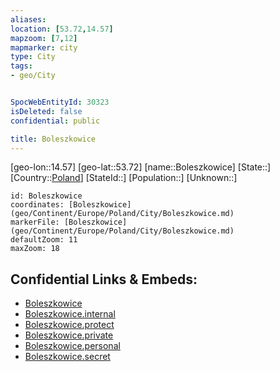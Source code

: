 ```yaml
---
aliases: 
location: [53.72,14.57]
mapzoom: [7,12] 
mapmarker: city 
type: City
tags:
- geo/City


SpocWebEntityId: 30323
isDeleted: false
confidential: public

title: Boleszkowice
---
```

[geo-lon::14.57]
[geo-lat::53.72]
[name::Boleszkowice]
[State::]
[Country::[Poland](geo/Continent/Europe/Poland.md)]
[StateId::]
[Population::]
[Unknown::]


```leaflet
id: Boleszkowice
coordinates: [Boleszkowice](geo/Continent/Europe/Poland/City/Boleszkowice.md)
markerFile: [Boleszkowice](geo/Continent/Europe/Poland/City/Boleszkowice.md)
defaultZoom: 11 
maxZoom: 18
```


## Confidential Links & Embeds: 
- [Boleszkowice](../../../../../../_public/geo/Continent/Europe/Poland/City/Boleszkowice.md) 
- [Boleszkowice.internal](../../../../../../_internal/geo/Continent/Europe/Poland/City/Boleszkowice.internal.md) 
- [Boleszkowice.protect](../../../../../../_protect/geo/Continent/Europe/Poland/City/Boleszkowice.protect.md) 
- [Boleszkowice.private](../../../../../../_private/geo/Continent/Europe/Poland/City/Boleszkowice.private.md) 
- [Boleszkowice.personal](../../../../../../_personal/geo/Continent/Europe/Poland/City/Boleszkowice.personal.md) 
- [Boleszkowice.secret](../../../../../../_secret/geo/Continent/Europe/Poland/City/Boleszkowice.secret.md) 
